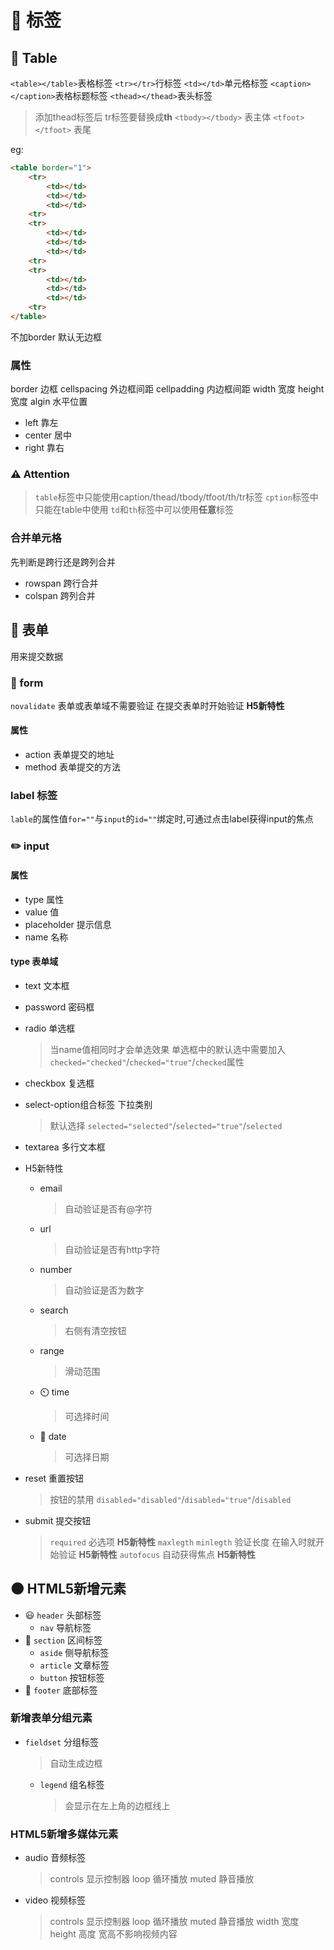# 🍂 标签

## 📑 Table

`<table></table>`表格标签
`<tr></tr>`行标签
`<td></td>`单元格标签
`<caption></caption>`表格标题标签
`<thead></thead>`表头标签
> 添加thead标签后 tr标签要替换成**th**
`<tbody></tbody>` 表主体
`<tfoot></tfoot>` 表尾

eg:

```html
<table border="1">
    <tr>
        <td></td>
        <td></td>
        <td></td>
    <tr>
    <tr>
        <td></td>
        <td></td>
        <td></td>
    <tr>
    <tr>
        <td></td>
        <td></td>
        <td></td>
    <tr>
</table>
```

不加border 默认无边框

### 属性

border 边框
cellspacing 外边框间距
cellpadding 内边框间距
width 宽度
height 宽度
algin 水平位置

- left 靠左
- center 居中
- right 靠右

### ⚠️ Attention

> `table`标签中只能使用caption/thead/tbody/tfoot/th/tr标签
> `cption`标签中只能在table中使用
> `td`和`th`标签中可以使用**任意**标签

### 合并单元格

先判断是跨行还是跨列合并

- rowspan 跨行合并
- colspan 跨列合并

## :newspaper: 表单

用来提交数据

### 🔰 form

`novalidate` 表单或表单域不需要验证 在提交表单时开始验证 **H5新特性**

#### 属性

- action 表单提交的地址
- method 表单提交的方法

### label 标签

`lable`的属性值`for=""`与`input`的`id=""`绑定时,可通过点击label获得input的焦点

### ✏️ input

#### 属性

- type 属性
- value 值
- placeholder 提示信息
- name 名称

#### type 表单域

- text 文本框
- password 密码框
- radio 单选框
  > 当name值相同时才会单选效果
  > 单选框中的默认选中需要加入`checked="checked"`/`checked="true"`/`checked`属性
- checkbox 复选框
- select-option组合标签 下拉类别
  > 默认选择 `selected="selected"`/`selected="true"`/`selected`
- textarea 多行文本框
- H5新特性
  - email
    > 自动验证是否有@字符
  - url
    > 自动验证是否有http字符
  - number
    > 自动验证是否为数字
  - search
    > 右侧有清空按钮
  - range
    > 滑动范围
  - ⏲️ time
    > 可选择时间
  - 📆 date
    > 可选择日期
- reset 重置按钮
  > 按钮的禁用 `disabled="disabled"`/`disabled="true"`/`disabled`
- submit 提交按钮

  > `required` 必选项 **H5新特性**
  > `maxlegth` `minlegth` 验证长度 在输入时就开始验证 **H5新特性**
  > `autofocus` 自动获得焦点 **H5新特性**

## 🌑 HTML5新增元素

- 😃 `header` 头部标签
  - `nav` 导航标签
- 💪 `section` 区间标签
  - `aside` 侧导航标签
  - `article` 文章标签
  - `button` 按钮标签
- 🦶 `footer` 底部标签

### 新增表单分组元素

- `fieldset` 分组标签
  > 自动生成边框
  - `legend` 组名标签
    > 会显示在左上角的边框线上

### HTML5新增多媒体元素

- audio 音频标签
  > controls 显示控制器
  > loop 循环播放
  > muted 静音播放

- video 视频标签
  > controls 显示控制器
  > loop 循环播放
  > muted 静音播放
  > width 宽度
  > height 高度
   > 宽高不影响视频内容

